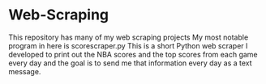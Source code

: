# Web-Scraping

This repository has many of my web scraping projects
My most notable program in here is scorescraper.py
This is a short Python web scraper I developed to print out the NBA scores and the top scores from each game every day and the goal is to send me that information every day as a text message.
